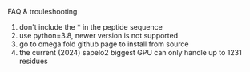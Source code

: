 FAQ & trouleshooting

1. don't include the * in the peptide sequence
2. use python=3.8, newer version is not supported
3. go to omega fold github page to install from source
4. the current (2024) sapelo2 biggest GPU can only handle up to 1231 residues 

